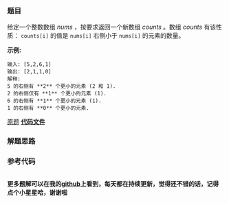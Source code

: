 ### 题目
给定一个整数数组 _nums_ ，按要求返回一个新数组  _counts_ 。数组 _counts_ 有该性质： `counts[i]` 的值是
`nums[i]` 右侧小于 `nums[i]` 的元素的数量。

**示例:**

    
    
    输入: [5,2,6,1]
    输出: [2,1,1,0] 
    解释:
    5 的右侧有 **2** 个更小的元素 (2 和 1).
    2 的右侧仅有 **1** 个更小的元素 (1).
    6 的右侧有 **1** 个更小的元素 (1).
    1 的右侧有 **0** 个更小的元素.
    

[原题](https://leetcode-cn.com/problems/count-of-smaller-numbers-after-self/)    **[代码文件]()**


### 解题思路




### 参考代码

```go


```




**更多题解可以在我的[github](https://github.com/LZH139/leetcode_Go)上看到，每天都在持续更新，觉得还不错的话，记得点个小星星哈，谢谢啦**
